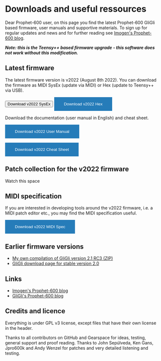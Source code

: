 
# Downloads and useful ressources  

Dear Prophet-600 user, on this page you find the latest Prophet-600 GliGli based firmware, user manuals and supportive materials. To sign up for regular updates and news and for further reading see  [Imogen's Prophet-600 blog](https://prophet600revisited.blogspot.com/).

***Note: this is the Teensy++ based firmware upgrade - this software does not work without this modification.***

## Latest firmware

The latest firmware version is v2022 (August 8th 2022). You can download the firmware as MIDI SysEx (update via MIDI) or Hex (update to Teensy++ via USB). 

<button style="{background-color: #267CB9;border: none;color: white;padding: 15px 32px;display: inline-block;} :hover {background-color: white}" onclick="window.location.href='https://github.com/image-et-son/p600fw/releases/download/v2022/P600_firmware_v2022.syx';">Download v2022 SysEx</button>
<button style="background-color: #267CB9;border: none;color: white;padding: 15px 32px;display: inline-block;" onclick="window.location.href='https://github.com/image-et-son/p600fw/releases/download/v2022/P600_firmware_v2022.hex';">Download v2022 Hex</button>

Download the documentation (user manual in English) and cheat sheet.

<button style="background-color: #267CB9;border: none;color: white;padding: 15px 32px;display: inline-block;" onclick="window.location.href='https://github.com/image-et-son/p600fw/releases/download/v2022/P600_v2022_User_Manual.pdf';">Download v2022 User Manual</button>

<button onMouseOver="this.style.color='#f00'" onMouseOut="this.style.color='#000'" style="background-color: #267CB9;border: none;color: white;padding: 15px 32px;display: inline-block;" onclick="window.location.href='https://github.com/image-et-son/p600fw/releases/download/v2022/P600_v2022_Cheat_Sheet.pdf';">Download v2022 Cheat Sheet</button>


## Patch collection for the v2022 firmware

Watch this space

## MIDI specification

If you are interested in developing tools around the v2022 firmware, i.e. a MIDI patch editor etc., you may find the MIDI specification useful. 

<button style="background-color: #267CB9;border: none;color: white;padding: 15px 32px;display: inline-block;" onclick="window.location.href='https://github.com/image-et-son/p600fw/releases/download/v2022/P600_v2022_MIDI_Spec.pdf';">Download v2022 MIDI Spec</button>

## Earlier firmware versions

- [My own compilation of GliGli version 2.1 RC3 (ZIP)](/release_2_10-RC3.zip)
- [GliGli download page for stable version 2.0](https://gligli.github.io/p600fw/)

## Links

- [Imogen's Prophet-600 blog](https://prophet600revisited.blogspot.com/)
- [GliGli's Prophet-600 blog](http://gliglisynth.blogspot.com/search/label/p600fw)


## Credits and licence

Everything is under GPL v3 license, except files that have their own license in the header. 

Thanks to all contributors on GitHub and Gearspace for ideas, testing, general support and proof reading. Thanks to John Sepúlveda, Ken Gans, Jpro600k and Andy Wenzel for patches and very detailed listening and testing. 
